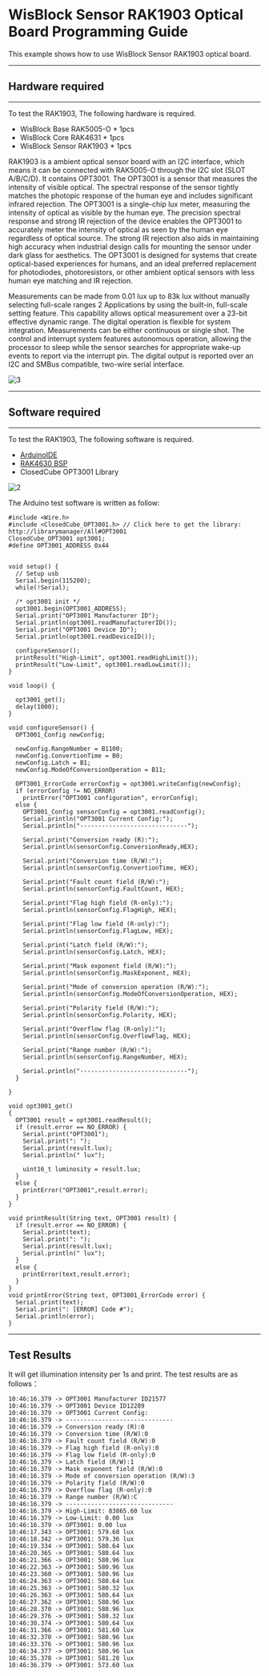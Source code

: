 # WisBlock Sensor RAK1903 Optical Board Programming Guide

This example shows how to use WisBlock Sensor RAK1903 optical board.

----
## Hardware required
----
To test the RAK1903, The following hardware is required.

- WisBlock Base RAK5005-O  *  1pcs
- WisBlock Core RAK4631  *  1pcs
- WisBlock Sensor RAK1903      *  1pcs

RAK1903 is a ambient optical sensor board with an I2C interface, which means it can be connected with RAK5005-O through the I2C slot (SLOT A/B/C/D). It contains OPT3001. The OPT3001 is a sensor that measures the intensity of visible optical. The spectral response of the sensor tightly matches the photopic response of the human eye and includes significant infrared rejection. The OPT3001 is a single-chip lux meter, measuring the intensity of optical as visible by the human eye. The precision spectral response and strong IR rejection of the device enables the OPT3001 to accurately meter the intensity of optical as seen by the human eye regardless of optical source. The strong IR rejection also aids in maintaining high accuracy when industrial design calls for mounting the sensor under dark glass for aesthetics. The OPT3001 is designed for systems that create optical-based experiences for humans, and an ideal preferred replacement for photodiodes, photoresistors, or other ambient optical sensors with less human eye matching and IR rejection.

Measurements can be made from 0.01 lux up to 83k lux without manually selecting full-scale ranges 2 Applications by using the built-in, full-scale setting feature. This capability allows optical measurement over a 23-bit effective dynamic range. The digital operation is flexible for system integration. Measurements can be either continuous or single shot. The control and interrupt system features autonomous operation, allowing the processor to sleep while the sensor searches for appropriate wake-up events to report via the interrupt pin. The digital output is reported over an I2C and SMBus compatible, two-wire serial interface.



![3](res/3.png)

----
## Software required
----
To test the RAK1903, The following software is required.

- [ArduinoIDE](https://www.arduino.cc/en/Main/Software)
- [RAK4630 BSP](/BSP/)
- ClosedCube OPT3001 Library

![2](res/2.png)

The Arduino test software is written as follow:

```
#include <Wire.h>
#include <ClosedCube_OPT3001.h> // Click here to get the library: http://librarymanager/All#OPT3001
ClosedCube_OPT3001 opt3001;
#define OPT3001_ADDRESS 0x44


void setup() {
  // Setup usb 
  Serial.begin(115200);
  while(!Serial);

  /* opt3001 init */
  opt3001.begin(OPT3001_ADDRESS);
  Serial.print("OPT3001 Manufacturer ID");
  Serial.println(opt3001.readManufacturerID());
  Serial.print("OPT3001 Device ID");
  Serial.println(opt3001.readDeviceID());

  configureSensor();
  printResult("High-Limit", opt3001.readHighLimit());
  printResult("Low-Limit", opt3001.readLowLimit());
}

void loop() {

  opt3001_get();
  delay(1000);
}

void configureSensor() {
  OPT3001_Config newConfig;
  
  newConfig.RangeNumber = B1100;  
  newConfig.ConvertionTime = B0;
  newConfig.Latch = B1;
  newConfig.ModeOfConversionOperation = B11;

  OPT3001_ErrorCode errorConfig = opt3001.writeConfig(newConfig);
  if (errorConfig != NO_ERROR)
    printError("OPT3001 configuration", errorConfig);
  else {
    OPT3001_Config sensorConfig = opt3001.readConfig();
    Serial.println("OPT3001 Current Config:");
    Serial.println("------------------------------");
    
    Serial.print("Conversion ready (R):");
    Serial.println(sensorConfig.ConversionReady,HEX);

    Serial.print("Conversion time (R/W):");
    Serial.println(sensorConfig.ConvertionTime, HEX);

    Serial.print("Fault count field (R/W):");
    Serial.println(sensorConfig.FaultCount, HEX);

    Serial.print("Flag high field (R-only):");
    Serial.println(sensorConfig.FlagHigh, HEX);

    Serial.print("Flag low field (R-only):");
    Serial.println(sensorConfig.FlagLow, HEX);

    Serial.print("Latch field (R/W):");
    Serial.println(sensorConfig.Latch, HEX);

    Serial.print("Mask exponent field (R/W):");
    Serial.println(sensorConfig.MaskExponent, HEX);

    Serial.print("Mode of conversion operation (R/W):");
    Serial.println(sensorConfig.ModeOfConversionOperation, HEX);

    Serial.print("Polarity field (R/W):");
    Serial.println(sensorConfig.Polarity, HEX);

    Serial.print("Overflow flag (R-only):");
    Serial.println(sensorConfig.OverflowFlag, HEX);

    Serial.print("Range number (R/W):");
    Serial.println(sensorConfig.RangeNumber, HEX);

    Serial.println("------------------------------");
  }
  
}

void opt3001_get()
{
  OPT3001 result = opt3001.readResult();
  if (result.error == NO_ERROR) {
    Serial.print("OPT3001");
    Serial.print(": ");
    Serial.print(result.lux);
    Serial.println(" lux");

    uint16_t luminosity = result.lux;
  }
  else {
    printError("OPT3001",result.error);
  }
}

void printResult(String text, OPT3001 result) {
  if (result.error == NO_ERROR) {
    Serial.print(text);
    Serial.print(": ");
    Serial.print(result.lux);
    Serial.println(" lux");
  }
  else {
    printError(text,result.error);
  }
}
void printError(String text, OPT3001_ErrorCode error) {
  Serial.print(text);
  Serial.print(": [ERROR] Code #");
  Serial.println(error);
}
```



----
## Test Results
It will get illumination intensity per 1s and print. The test results are as follows：

```
10:46:16.379 -> OPT3001 Manufacturer ID21577
10:46:16.379 -> OPT3001 Device ID12289
10:46:16.379 -> OPT3001 Current Config:
10:46:16.379 -> ------------------------------
10:46:16.379 -> Conversion ready (R):0
10:46:16.379 -> Conversion time (R/W):0
10:46:16.379 -> Fault count field (R/W):0
10:46:16.379 -> Flag high field (R-only):0
10:46:16.379 -> Flag low field (R-only):0
10:46:16.379 -> Latch field (R/W):1
10:46:16.379 -> Mask exponent field (R/W):0
10:46:16.379 -> Mode of conversion operation (R/W):3
10:46:16.379 -> Polarity field (R/W):0
10:46:16.379 -> Overflow flag (R-only):0
10:46:16.379 -> Range number (R/W):C
10:46:16.379 -> ------------------------------
10:46:16.379 -> High-Limit: 83865.60 lux
10:46:16.379 -> Low-Limit: 0.00 lux
10:46:16.379 -> OPT3001: 0.00 lux
10:46:17.343 -> OPT3001: 579.68 lux
10:46:18.342 -> OPT3001: 579.36 lux
10:46:19.334 -> OPT3001: 580.64 lux
10:46:20.365 -> OPT3001: 580.64 lux
10:46:21.366 -> OPT3001: 580.96 lux
10:46:22.363 -> OPT3001: 580.96 lux
10:46:23.360 -> OPT3001: 580.96 lux
10:46:24.363 -> OPT3001: 580.64 lux
10:46:25.363 -> OPT3001: 580.32 lux
10:46:26.363 -> OPT3001: 580.64 lux
10:46:27.362 -> OPT3001: 580.96 lux
10:46:28.370 -> OPT3001: 580.96 lux
10:46:29.376 -> OPT3001: 580.32 lux
10:46:30.374 -> OPT3001: 580.64 lux
10:46:31.366 -> OPT3001: 581.60 lux
10:46:32.370 -> OPT3001: 580.96 lux
10:46:33.376 -> OPT3001: 580.96 lux
10:46:34.377 -> OPT3001: 580.96 lux
10:46:35.378 -> OPT3001: 581.28 lux
10:46:36.379 -> OPT3001: 573.60 lux



```

